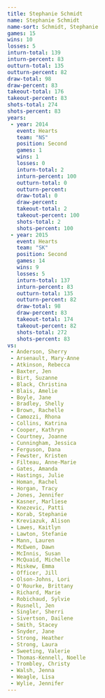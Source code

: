 ```yaml
---
title: Stephanie Schmidt
name: Stephanie Schmidt
name-sort: Schmidt, Stephanie
games: 15
wins: 10
losses: 5
inturn-total: 139
inturn-percent: 83
outturn-total: 135
outturn-percent: 82
draw-total: 98
draw-percent: 83
takeout-total: 176
takeout-percent: 83
shots-total: 274
shots-percent: 83
years:
 - year: 2014
   event: Hearts
   team: "NS"
   position: Second
   games: 1
   wins: 1
   losses: 0
   inturn-total: 2
   inturn-percent: 100
   outturn-total: 0
   outturn-percent:
   draw-total: 0
   draw-percent:
   takeout-total: 2
   takeout-percent: 100
   shots-total: 2
   shots-percent: 100
 - year: 2015
   event: Hearts
   team: "SK"
   position: Second
   games: 14
   wins: 9
   losses: 5
   inturn-total: 137
   inturn-percent: 83
   outturn-total: 135
   outturn-percent: 82
   draw-total: 98
   draw-percent: 83
   takeout-total: 174
   takeout-percent: 82
   shots-total: 272
   shots-percent: 83
vs:
 - Anderson, Sherry
 - Arsenault, Mary-Anne
 - Atkinson, Rebecca
 - Baxter, Jen
 - Birt, Suzanne
 - Black, Christina
 - Blais, Amelie
 - Boyle, Jane
 - Bradley, Shelly
 - Brown, Rachelle
 - Camozzi, Rhona
 - Collins, Katrina
 - Cooper, Kathryn
 - Courtney, Joanne
 - Cunningham, Jessica
 - Ferguson, Dana
 - Fewster, Kristen
 - Filteau, Anne-Marie
 - Gates, Amanda
 - Hastings, Julie
 - Homan, Rachel
 - Horgan, Tracy
 - Jones, Jennifer
 - Kasner, Marliese
 - Knezevic, Patti
 - Korab, Stephanie
 - Kreviazuk, Alison
 - Lawes, Kaitlyn
 - Lawton, Stefanie
 - Mann, Lauren
 - McEwen, Dawn
 - McInnis, Susan
 - McQuaid, Michelle
 - Miskew, Emma
 - Officer, Jill
 - Olson-Johns, Lori
 - O'Rourke, Brittany
 - Richard, Marie
 - Robichaud, Sylvie
 - Rusnell, Jen
 - Singler, Sherri
 - Sivertson, Dailene
 - Smith, Stacey
 - Snyder, Jane
 - Strong, Heather
 - Strong, Laura
 - Sweeting, Valerie
 - Thomas-Kennell, Noelle
 - Trombley, Christy
 - Walsh, Jenna
 - Weagle, Lisa
 - Wylie, Jennifer
---
```

